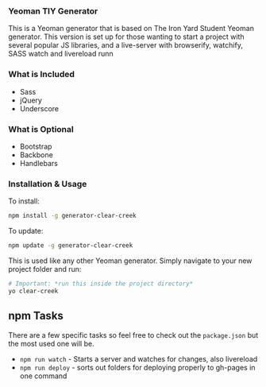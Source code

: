 ### Yeoman TIY Generator

This is a Yeoman generator that is based on The Iron Yard Student Yeoman generator. This version is set up for those wanting to start a project with several popular JS libraries, and a live-server with browserify, watchify, SASS watch and livereload runn

### What is Included
* Sass
* jQuery
* Underscore

### What is Optional

* Bootstrap
* Backbone
* Handlebars

### Installation & Usage

To install:

```sh
npm install -g generator-clear-creek
```

To update:

```sh
npm update -g generator-clear-creek
```

This is used like any other Yeoman generator. Simply navigate to your new project folder and run:

```sh
# Important: *run this inside the project directory*
yo clear-creek
```

## npm Tasks

There are a few specific tasks so feel free to check out the `package.json` but the most used one will be.

* `npm run watch` - Starts a server and watches for changes, also livereload
* `npm run deploy` - sorts out folders for deploying properly to gh-pages in one command
